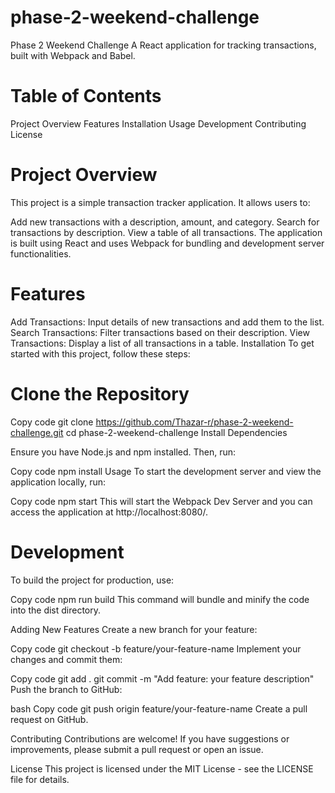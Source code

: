 # phase-2-weekend-challenge
Phase 2 Weekend Challenge
A React application for tracking transactions, built with Webpack and Babel.

# Table of Contents
Project Overview
Features
Installation
Usage
Development
Contributing
License

# Project Overview
This project is a simple transaction tracker application. It allows users to:

Add new transactions with a description, amount, and category.
Search for transactions by description.
View a table of all transactions.
The application is built using React and uses Webpack for bundling and development server functionalities.

# Features
Add Transactions: Input details of new transactions and add them to the list.
Search Transactions: Filter transactions based on their description.
View Transactions: Display a list of all transactions in a table.
Installation
To get started with this project, follow these steps:

# Clone the Repository

Copy code
git clone https://github.com/Thazar-r/phase-2-weekend-challenge.git
cd phase-2-weekend-challenge
Install Dependencies

Ensure you have Node.js and npm installed. Then, run:

Copy code
npm install
Usage
To start the development server and view the application locally, run:

Copy code
npm start
This will start the Webpack Dev Server and you can access the application at http://localhost:8080/.

# Development
To build the project for production, use:

Copy code
npm run build
This command will bundle and minify the code into the dist directory.

Adding New Features
Create a new branch for your feature:

Copy code
git checkout -b feature/your-feature-name
Implement your changes and commit them:

Copy code
git add .
git commit -m "Add feature: your feature description"
Push the branch to GitHub:

bash
Copy code
git push origin feature/your-feature-name
Create a pull request on GitHub.

Contributing
Contributions are welcome! If you have suggestions or improvements, please submit a pull request or open an issue.

License
This project is licensed under the MIT License - see the LICENSE file for details.

